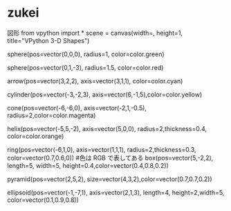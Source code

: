 # zukei
図形
from vpython import * 
scene = canvas(width=, height=1, title="VPython 3-D Shapes") 

sphere(pos=vector(0,0,0), radius=1, color=color.green) 

sphere(pos=vector(0,1,-3), radius=1.5, color=color.red) 

arrow(pos=vector(3,2,2), axis=vector(3,1,1), color=color.cyan) 

cylinder(pos=vector(-3,-2,3), axis=vector(6,-1,5),color=color.yellow) 

cone(pos=vector(-6,-6,0), axis=vector(-2,1,-0.5), radius=2,color=color.magenta) 


helix(pos=vector(-5,5,-2), axis=vector(5,0,0), radius=2,thickness=0.4, color=color.orange) 

ring(pos=vector(-6,1,0), axis=vector(1,1,1), radius=2,thickness=0.3, color=vector(0.7,0.6,0))
#色は RGB で表してある 
box(pos=vector(5,-2,2), length=5, width=5, height=0.4,color=vector(0.4,0.8,0.2)) 

pyramid(pos=vector(2,5,2), size=vector(4,3,2),color=vector(0.7,0.7,0.2)) 

ellipsoid(pos=vector(-1,-7,1), axis=vector(2,1,3), length=4, height=2,width=5, color=vector(0.1,0.9,0.8))

